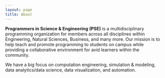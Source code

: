 ```yaml
---
layout: page
title: About
---
```


**Programmers in Science & Engineering (PSE)** is a multidisciplinary programming organization for members across all disciplines within Engineering, Natural Sciences, Business, and many more. Our mission is to help teach and promote programming to students on campus while providing a collaborative environment for avid learners within the community.

We have a big focus on computation engineering, simulation & modeling, data analytics/data science, data visualization, and automation.
